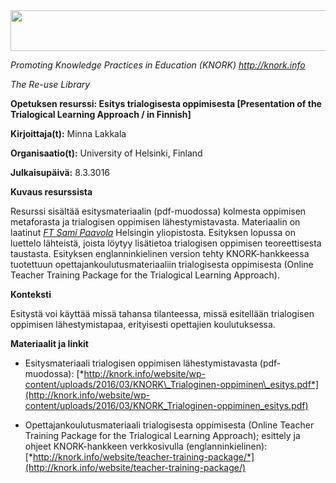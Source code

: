 <img src="md\img055/media/image01.png" width="624" height="65" />

*Promoting Knowledge Practices in Education (KNORK) http://knork.info*

*The Re-use Library*

**Opetuksen resurssi: Esitys trialogisesta oppimisesta \[Presentation of the Trialogical Learning Approach / in Finnish\]**

**Kirjoittaja(t):** Minna Lakkala

**Organisaatio(t):** University of Helsinki, Finland

**Julkaisupäivä:** 8.3.3016

**Kuvaus resurssista**

Resurssi sisältää esitysmateriaalin (pdf-muodossa) kolmesta oppimisen metaforasta ja trialogisen oppimisen lähestymistavasta. Materiaalin on laatinut [*FT Sami Paavola*](https://tuhat.halvi.helsinki.fi/portal/fi/person/spaavola) Helsingin yliopistosta. Esityksen lopussa on luettelo lähteistä, joista löytyy lisätietoa trialogisen oppimisen teoreettisesta taustasta. Esityksen englanninkielinen version tehty KNORK-hankkeessa tuotettuun opettajankoulutusmateriaaliin trialogisesta oppimisesta (Online Teacher Training Package for the Trialogical Learning Approach).

**Konteksti**

Esitystä voi käyttää missä tahansa tilanteessa, missä esitellään trialogisen oppimisen lähestymistapaa, erityisesti opettajien koulutuksessa.

**Materiaalit ja linkit**

-   Esitysmateriaali trialogisen oppimisen lähestymistavasta (pdf-muodossa): [*http://knork.info/website/wp-content/uploads/2016/03/KNORK\_Trialoginen-oppiminen\_esitys.pdf*](http://knork.info/website/wp-content/uploads/2016/03/KNORK_Trialoginen-oppiminen_esitys.pdf)

-   Opettajankoulutusmateriaali trialogisesta oppimisesta (Online Teacher Training Package for the Trialogical Learning Approach); esittely ja ohjeet KNORK-hankkeen verkkosivulla (englanninkielinen): [*http://knork.info/website/teacher-training-package/*](http://knork.info/website/teacher-training-package/)


